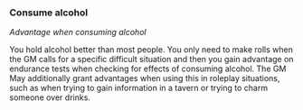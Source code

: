 
### Consume alcohol

_Advantage when consuming alcohol_

You hold alcohol better than most people. You only need to make rolls when the GM calls for a specific difficult situation and then you gain advantage on endurance tests when checking for effects of consuming alcohol. The GM May additionally grant advantages when using this in roleplay situations, such as when trying to gain information in a tavern or trying to charm someone over drinks.
